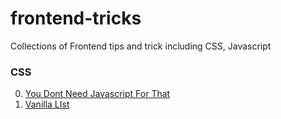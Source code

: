 # frontend-tricks
Collections of Frontend tips and trick including CSS, Javascript

### CSS
0. [You Dont Need Javascript For That](https://robots.thoughtbot.com/you-don-t-need-javascript-for-that)
0. [Vanilla LIst](http://www.vanillalist.com/)
